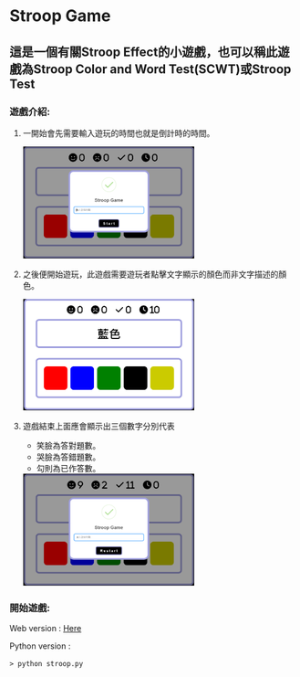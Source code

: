 # Stroop Game
## 這是一個有關Stroop Effect的小遊戲，也可以稱此遊戲為Stroop Color and Word Test(SCWT)或Stroop Test
### 遊戲介紹:
1. 一開始會先需要輸入遊玩的時間也就是倒計時的時間。

    <img src="./img/gameStart.png" style="width:300px">
2. 之後便開始遊玩，此遊戲需要遊玩者點擊文字顯示的顏色而非文字描述的顏色。

    <img src="./img/gamePlaying.png" style="width:300px">

3. 遊戲結束上面應會顯示出三個數字分別代表
    - 笑臉為答對題數。
    - 哭臉為答錯題數。
    - 勾則為已作答數。

    <img src="./img/gameRestart.png" style="width:300px">

### 開始遊戲:
Web version : 
[Here](https://zykaiyz.github.io/Stroop-Game/stroop.html)

Python version :
```
> python stroop.py
```
